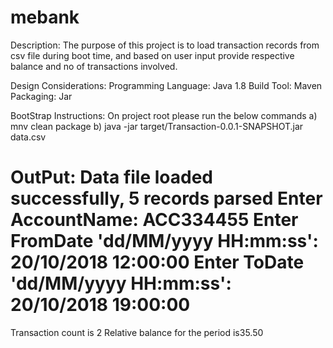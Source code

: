 # mebank
Description: The purpose of this project is to load transaction records from csv file during boot time, and based on user input provide respective balance and no of transactions involved.

Design Considerations:
    Programming Language: Java 1.8
    Build Tool: Maven
    Packaging: Jar

BootStrap Instructions:
  On project root please run the below commands
     a) mnv clean package
     b) java -jar target/Transaction-0.0.1-SNAPSHOT.jar data.csv
   
   OutPut: 
Data file loaded successfully, 5 records parsed
Enter AccountName:
ACC334455
Enter FromDate 'dd/MM/yyyy HH:mm:ss':
 20/10/2018 12:00:00 
Enter ToDate 'dd/MM/yyyy HH:mm:ss':
20/10/2018 19:00:00            
========================================================
Transaction count is 2
Relative balance for the period is35.50

    
